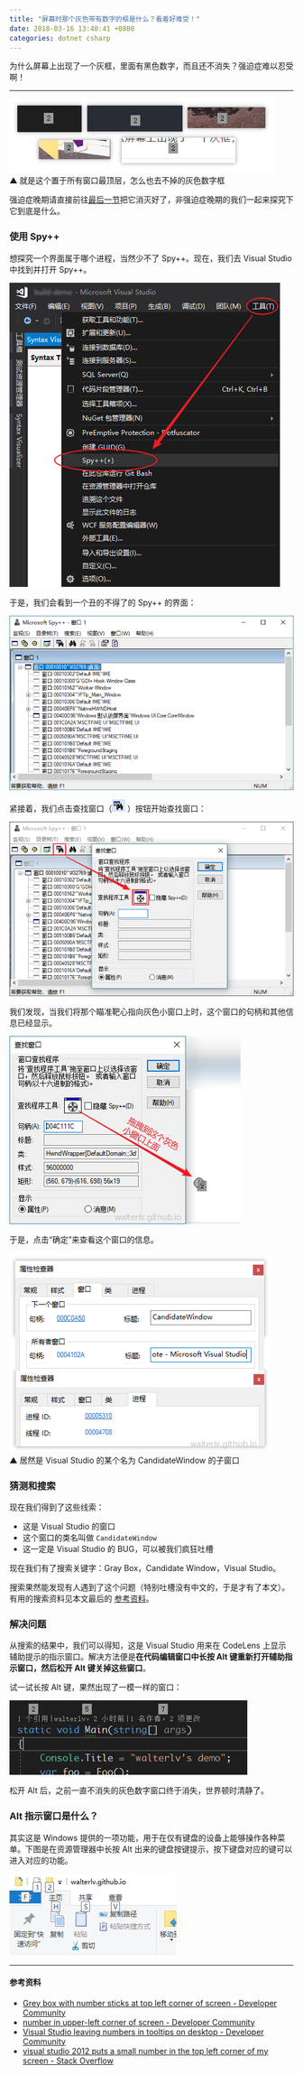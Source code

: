 ```yaml
---
title: "屏幕时那个灰色带有数字的框是什么？看着好难受！"
date: 2018-03-16 13:40:41 +0800
categories: dotnet csharp
---
```


为什么屏幕上出现了一个灰框，里面有黑色数字，而且还不消失？强迫症难以忍受啊！

---

![各种背景下的灰框](/static/posts/2018-03-16-13-07-51.png)  
▲ 就是这个置于所有窗口最顶层，怎么也去不掉的灰色数字框

强迫症晚期请直接前往[最后一节](#%E8%A7%A3%E5%86%B3%E9%97%AE%E9%A2%98)把它消灭好了，非强迫症晚期的我们一起来探究下它到底是什么。

<div id="toc"></div>

### 使用 Spy++

想探究一个界面属于哪个进程，当然少不了 Spy++。现在，我们去 Visual Studio 中找到并打开 Spy++。

![启动 Spy++](/static/posts/2018-03-16-13-10-02.png)

于是，我们会看到一个丑的不得了的 Spy++ 的界面：

![Spy++](/static/posts/2018-03-16-13-12-07.png)

紧接着，我们点击查找窗口（![查找窗口](/static/posts/2018-03-16-13-14-00.png) ）按钮开始查找窗口：

![查找窗口](/static/posts/2018-03-16-13-13-21.png)

我们发现，当我们将那个瞄准靶心指向灰色小窗口上时，这个窗口的句柄和其他信息已经显示。

![查找窗口](/static/posts/2018-03-16-13-17-47.png)

于是，点击“确定”来查看这个窗口的信息。

![居然是 Visual Studio 的某个子窗口](/static/posts/2018-03-16-13-23-37.png)  
▲ 居然是 Visual Studio 的某个名为 CandidateWindow 的子窗口

### 猜测和搜索

现在我们得到了这些线索：

- 这是 Visual Studio 的窗口
- 这个窗口的类名叫做 `CandidateWindow`
- 这一定是 Visual Studio 的 BUG，可以被我们疯狂吐槽

现在我们有了搜索关键字：Gray Box，Candidate Window，Visual Studio。

搜索果然能发现有人遇到了这个问题（特别吐槽没有中文的，于是才有了本文）。有用的搜索资料见本文最后的 [参考资料](#%E5%8F%82%E8%80%83%E8%B5%84%E6%96%99)。

### 解决问题

从搜索的结果中，我们可以得知，这是 Visual Studio 用来在 CodeLens 上显示辅助提示的指示窗口。解决方法便是**在代码编辑窗口中长按 Alt 键重新打开辅助指示窗口，然后松开 Alt 键关掉这些窗口**。

试一试长按 Alt 键，果然出现了一模一样的窗口：

![长按 Alt 打开的指示窗口](/static/posts/2018-03-16-13-36-52.png)

松开 Alt 后，之前一直不消失的灰色数字窗口终于消失，世界顿时清静了。

### Alt 指示窗口是什么？

其实这是 Windows 提供的一项功能，用于在仅有键盘的设备上能够操作各种菜单。下图是在资源管理器中长按 Alt 出来的键盘按键提示，按下键盘对应的键可以进入对应的功能。

![资源管理器的 Alt 指示](/static/posts/2018-03-16-13-40-29.png)

---

#### 参考资料

- [Grey box with number sticks at top left corner of screen - Developer Community](https://developercommunity.visualstudio.com/content/problem/75736/grey-box-with-number-sticks-at-top-left-corner-of.html)
- [number in upper-left corner of screen - Developer Community](https://developercommunity.visualstudio.com/content/problem/118174/number-in-upper-left-corner-of-screen.html)
- [Visual Studio leaving numbers in tooltips on desktop - Developer Community](https://developercommunity.visualstudio.com/content/problem/190178/visual-studio-leaving-numbers-in-tooltips-on-deskt.html)
- [visual studio 2012 puts a small number in the top left corner of my screen - Stack Overflow](https://stackoverflow.com/questions/27101609/visual-studio-2012-puts-a-small-number-in-the-top-left-corner-of-my-screen)
